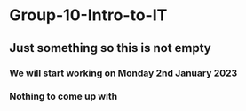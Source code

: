 # Group-10-Intro-to-IT

## Just something so this is not empty 
### We will start working on Monday 2nd January 2023
### Nothing to come up with